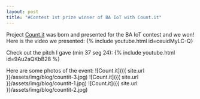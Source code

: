 ```yaml
---
layout: post
title: "#Contest 1st prize winner of BA IoT with Count.it"
---
```


Project [Count.it](http://countit.com.ar) was born and presented for the BA IoT contest and we won! 
Here is the video we presented:
{% include youtube.html id=ceuidMyLC-Q}

Check out the pitch I gave (min 37 seg 24):
{% include youtube.html id=9Au2aQKbB28 %}

Here are some photos of the event:
![Count.it]({{ site.url }}/assets/img/blog/countit-3.jpg)
![Count.it]({{ site.url }}/assets/img/blog/countit-1.jpg)
![Count.it]({{ site.url }}/assets/img/blog/countit-2.jpg)